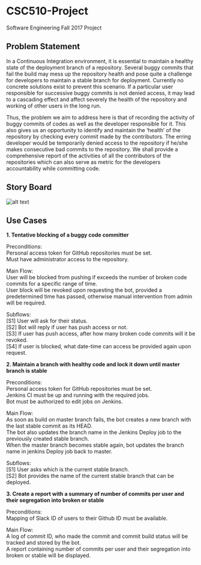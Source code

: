 # CSC510-Project
Software Engineering Fall 2017 Project
## Problem Statement
In a Continuous Integration environment, it is essential to maintain a healthy state of the deployment branch of a repository. Several buggy commits that fail the build may mess up the repository health and pose quite a challenge for developers to maintain a stable branch for deployment. Currently no concrete solutions exist to prevent this scenario. If a particular user responsible for successive buggy commits is not denied access, it may lead to a cascading effect and affect severely the health of the repository and working of other users in the long run.  

Thus, the problem we aim to address here is that of recording the activity of buggy commits of codes as well as the developer responsible for it. This also gives us an opportunity to identify and maintain the ‘health’ of the repository by checking every commit made by the contributors. The erring developer would be temporarily denied access to the repository if he/she makes consecutive bad commits to the repository. We shall provide a comprehensive report of the activities of all the contributors of the repositories which can also serve as metric for the developers accountability while committing code.

## Story Board

![alt text](https://github.ncsu.edu/sshah11/CSC510-Project/blob/Milestone1/StoryBoard.jpeg)

## Use Cases
**1. Tentative blocking of a buggy code committer** 

Preconditions:    
  Personal access token for GitHub repositories must be set.  
  Must have administrator access to the repository.
  
Main Flow:    
  User will be blocked from pushing if exceeds the number of broken code commits for a specific range of time.  
	User block will be revoked upon requesting the bot, provided a predetermined time has passed, otherwise manual intervention from admin     will be required.
  
Subflows:  
	[S1] User will ask for their status.  
	[S2] Bot will reply if user has push access or not.  
	[S3] If user has push access, after how many broken code commits will it be revoked.  
	[S4] If user is blocked, what date-time can access be provided again upon request.  
  
  **2. Maintain a branch with healthy code and lock it down until master branch is stable**  

Preconditions:    
  Personal access token for GitHub repositories must be set.  
	Jenkins CI must be up and running with the required jobs.  
	Bot must be authorized to edit jobs on Jenkins.  
  
Main Flow:    
  As soon as build on master branch fails, the bot creates a new branch with the last stable commit as its HEAD.  
	The bot also updates the branch name in the Jenkins Deploy job to the previously created stable branch.  
	When the master branch becomes stable again, bot updates the branch name in jenkins Deploy job back to master.  
  
Subflows:  
	[S1] User asks which is the current stable branch.  
	[S2] Bot provides the name of the current stable branch that can be deployed.
  
 **3. Create a report with a summary of number of commits per user and their segregation into broken or stable**    

Preconditions:      
  Mapping of Slack ID of users to their Github ID must be available.   
  
Main Flow:        
  A log of commit ID, who made the commit and commit build status will be tracked and stored by the bot.    
	A report containing number of commits per user and their segregation into broken or stable will be displayed.     

